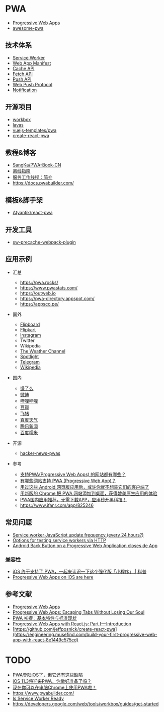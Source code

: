 # PWA

- [Progressive Web Apps](https://developers.google.com/web/progressive-web-apps/)
- [awesome-pwa](https://github.com/hemanth/awesome-pwa)

## 技术体系

- [Service Worker](https://www.w3.org/TR/service-workers/)
- [Web App Manifest](https://w3c.github.io/manifest/)
- [Cache API](https://developer.mozilla.org/zh-CN/docs/Web/API/Cache)
- [Fetch API](https://fetch.spec.whatwg.org/)
- [Push API](https://www.w3.org/TR/push-api/)
- [Web Push Protocol](https://tools.ietf.org/html/draft-ietf-webpush-protocol-12)
- [Notification](https://www.w3.org/TR/notifications/)

## 开源项目

- [workbox](https://github.com/GoogleChrome/workbox)
- [lavas](https://lavas.baidu.com/)
- [vuejs-templates/pwa](https://github.com/vuejs-templates/pwa)
- [create-react-pwa](https://github.com/jeffposnick/create-react-pwa)

## 教程&博客

- [SangKa/PWA-Book-CN](https://github.com/SangKa/PWA-Book-CN)
- [离线指南](https://developers.google.com/web/fundamentals/instant-and-offline/offline-cookbook/#cache-falling-back-to-network)
- [服务工作线程：简介](https://developers.google.com/web/fundamentals/primers/service-workers/#you_need_https)
- https://docs.pwabuilder.com/

## 模板&脚手架

- [Atyantik/react-pwa](https://github.com/Atyantik/react-pwa)

## 开发工具

- [sw-precache-webpack-plugin](https://github.com/goldhand/sw-precache-webpack-plugin)

## 应用示例

- 汇总

    - https://pwa.rocks/
    - https://www.pwastats.com/
    - https://outweb.io
    - https://pwa-directory.appspot.com/
    - https://appsco.pe/

- 国外

    - [Flipboard](https://flipboard.com)
    - [Flipkart](https://www.flipkart.com/)
    - [Instagram](https://www.Instagram.com)
    - Twitter
    - Wikipedia
    - [The Weather Channel](https://weather.com/zh-CN/weather/today/l/CHXX0008:1:CH)
    - [Spotlight](https://spotlight.tooo.io/)
    - [Telegram](https://web.telegram.org/)
    - [Wikipedia](https://wiki-offline.jakearchibald.com)

- 国内

    - [饿了么](https://h5.ele.me/)
    - [微博](https://m.weibo.cn/beta)
    - [哔哩哔哩](https://m.bilibili.com/)
    - [豆瓣](https://m.douban.com/)
    - [飞猪](https://h5.m.taobao.com/trip/home-pwa/index.html)
    - [百度天气](https://weatherpwa.baidu.com/)
    - [腾讯新闻](https://xw.qq.com/)
    - [百度糯米](https://mdianying.baidu.com/)

- 开源

    - [hacker-news-pwas](https://github.com/tastejs/hacker-news-pwas)

- 参考

    - [支持PWA(Progressive Web Apps) 的网站都有哪些？](https://www.zhihu.com/question/265807331)
    - [有哪些网站支持 PWA (Progressive Web App)？](https://www.zhihu.com/question/267536854)
    - [用过这些 Android 网页版应用后，或许你就不想装它们的客户端了](https://sspai.com/post/43656)
    - [用新版的 Chrome 把 PWA 网站添加到桌面，获得媲美原生应用的体验](https://sspai.com/post/43499)
    - [PWA国内应用推荐，无需下载APP，应用秒开黑科技！](https://www.5meng.cc/1017.html/)
    - https://www.ifanr.com/app/825246

## 常见问题

- [Service worker JavaScript update frequency (every 24 hours?)](https://stackoverflow.com/questions/38843970/service-worker-javascript-update-frequency-every-24-hours)
- [Options for testing service workers via HTTP](https://stackoverflow.com/questions/34160509/options-for-testing-service-workers-via-http/34161385#34161385)
- [Android Back Button on a Progressive Web Application closes de App](https://stackoverflow.com/questions/43329654/android-back-button-on-a-progressive-web-application-closes-de-app)

### 兼容性

- [iOS 终于支持了 PWA，一起来认识一下这个强化版「小程序」 | 科普](https://sspai.com/post/44027)
- [Progressive Web Apps on iOS are here](https://medium.com/@firt/progressive-web-apps-on-ios-are-here-d00430dee3a7)

## 参考文献

- [Progressive Web Apps](https://developers.google.com/web/progressive-web-apps/)
- [Progressive Web Apps: Escaping Tabs Without Losing Our Soul](https://infrequently.org/2015/06/progressive-apps-escaping-tabs-without-losing-our-soul/)
- [PWA 初探：基本特性与标准现状](http://harttle.com/2017/01/28/pwa-explore.html)
- [Progressive Web Apps with React.js: Part I — Introduction](https://medium.com/@addyosmani/progressive-web-apps-with-react-js-part-i-introduction-50679aef2b12)
- [https://github.com/jeffposnick/create-react-pwa](https://engineering.musefind.com/build-your-first-progressive-web-app-with-react-8e1449c575cd)

# TODO

- [PWA登陆iOS了，但它还有这些缺陷](http://www.infoq.com/cn/articles/progressive-web-apps-on-ios-are-here)
- [iOS 11.3将迎来PWA，你做好准备了吗？](https://mp.weixin.qq.com/s?__biz=MzUxMzcxMzE5Ng==&mid=2247488120&idx=1&sn=c4e8411b9752b708a2ca6728fe5ab190&chksm=f951a73bce262e2db548337879f1e6c1af39ad6d19a96ee475819de3585d7db1b66303770e24&scene=21#wechat_redirect)
- [现在你可以在电脑Chrome上使用PWA啦！](https://mp.weixin.qq.com/s?__biz=MzUxMzcxMzE5Ng==&mid=2247485449&idx=1&sn=af3c79f7ebd3ed32c809dccfdab28e4e&chksm=f951bd4ace26345cd6fc7c6f805e9df8b2ef713191c7fbc80d5060bce54e61170b3e79be6b19&scene=21#wechat_redirect)
- https://www.pwabuilder.com/
- [Is Service Worker Ready](https://jakearchibald.github.io/isserviceworkerready/)
- https://developers.google.com/web/tools/workbox/guides/get-started
